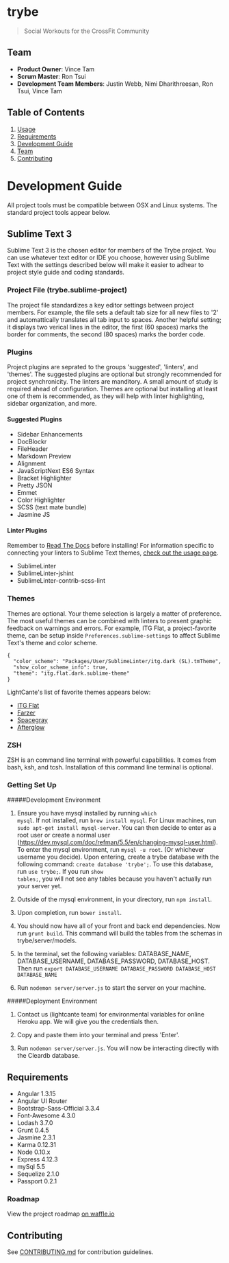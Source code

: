 # trybe

> Social Workouts for the CrossFit Community 

## Team

  - __Product Owner__: Vince Tam
  - __Scrum Master__: Ron Tsui
  - __Development Team Members__: Justin Webb, Nimi Dharithreesan, Ron Tsui, Vince Tam

## Table of Contents

1. [Usage](#Usage)
1. [Requirements](#requirements)
1. [Development Guide](#development-guide)
1. [Team](#team)
1. [Contributing](#contributing)

# Development Guide

All project tools must be compatible between OSX and Linux systems. The standard project tools appear below.

## Sublime Text 3
Sublime Text 3 is the chosen editor for members of the Trybe project. You can use whatever text editor or IDE you choose, however using Sublime Text with the settings described below will make it easier to adhear to project style guide and coding standards.

### Project File (trybe.sublime-project)

The project file standardizes a key editor settings between project members. For example, the file sets a default tab size for all new files to '2' and automattically translates all tab input to spaces. Another helpful setting; it displays two verical lines in the editor, the first (60 spaces) marks the border for comments, the second (80 spaces) marks the border code.

### Plugins

Project plugins are seprated to the groups 'suggested', 'linters', and 'themes'. The suggested plugins are optional but strongly recommended for project synchronicity.  The linters are manditory.  A small amount of study is required ahead of configuration.  Themes are optional but installing at least one of them is recommended, as they will help with linter highlighting, sidebar organization, and more.

#### Suggested Plugins

* Sidebar Enhancements
* DocBlockr
* File​Header
* Markdown Preview
* Alignment
* JavaScriptNext ES6 Syntax
* Bracket Highlighter
* Pretty JSON
* Emmet
* Color Highlighter
* SCSS (text mate bundle)
* Jasmine JS

#### Linter Plugins

Remember to [Read The Docs](http://www.sublimelinter.com/en/latest/index.html) before installing! For information specific to connecting your linters to Sublime Text themes, [check out the usage page](http://www.sublimelinter.com/en/latest/usage.html).

* SublimeLinter
* SublimeLinter-jshint
* SublimeLinter-contrib-scss-lint

### Themes

Themes are optional. Your theme selection is largely a matter of preference. The most useful themes can be combined with linters to present graphic feedback on warnings and errors.  For example, ITG Flat, a project-favorite theme, can be setup inside `Preferences.sublime-settings` to affect Sublime Text's theme and color scheme.

```
{
  "color_scheme": "Packages/User/SublimeLinter/itg.dark (SL).tmTheme",
  "show_color_scheme_info": true,
  "theme": "itg.flat.dark.sublime-theme"
}
```

LightCante's list of favorite themes appears below:

* [ITG Flat](http://itsthatguy.com/post/70191573560/sublime-text-theme-itg-flat)
* [Farzer](http://devthemez.com/farzher)
* [Spacegray](http://kkga.github.io/spacegray/)
* [Afterglow](http://yabatadesign.github.io/afterglow-theme/)


### ZSH

ZSH is an command line terminal with powerful capabilities. It comes from bash, ksh, and tcsh. Installation of this command line terminal is optional. 

### Getting Set Up

#####Development Environment 

1. Ensure you have mysql installed by running <code>which mysql</code>. If not installed, run <code>brew install mysql</code>. For Linux machines, run <code>sudo apt-get install mysql-server</code>. You can then decide to enter as a root user or create a normal user (https://dev.mysql.com/doc/refman/5.5/en/changing-mysql-user.html). To enter the mysql environment, run <code>mysql -u root</code>. (Or whichever username you decide). Upon entering, create a trybe database with the following command: <code>create database 'trybe';</code>. To use this database, run <code>use trybe;</code>. If you run <code>show tables;</code>, you will not see any tables because you haven't actually run your server yet. 

2. Outside of the mysql environment, in your directory, run <code>npm install</code>. 

3. Upon completion, run <code>bower install</code>. 

4. You should now have all of your front and back end dependencies. Now run <code>grunt build</code>. This command will build the tables from the schemas in trybe/server/models. 

5. In the terminal, set the following variables: DATABASE_NAME, DATABASE_USERNAME, DATABASE_PASSWORD, DATABASE_HOST. Then run <code>export DATABASE_USERNAME DATABASE_PASSWORD DATABASE_HOST DATABASE_NAME</code>

6. Run <code>nodemon server/server.js</code> to start the server on your machine.

#####Deployment Environment

1. Contact us (lightcante team) for environmental variables for online Heroku app. We will give you the credentials then. 

2. Copy and paste them into your terminal and press 'Enter'. 

3. Run <code>nodemon server/server.js</code>. You will now be interacting directly with the Cleardb database. 

## Requirements

- Angular 1.3.15
- Angular UI Router
- Bootstrap-Sass-Official 3.3.4
- Font-Awesome 4.3.0
- Lodash 3.7.0
- Grunt 0.4.5
- Jasmine 2.3.1
- Karma 0.12.31
- Node 0.10.x
- Express 4.12.3
- mySql 5.5
- Sequelize 2.1.0
- Passport 0.2.1

### Roadmap

View the project roadmap [on waffle.io](https://waffle.io/lightcante/trybe)


## Contributing

See [CONTRIBUTING.md](CONTRIBUTING.md) for contribution guidelines.
